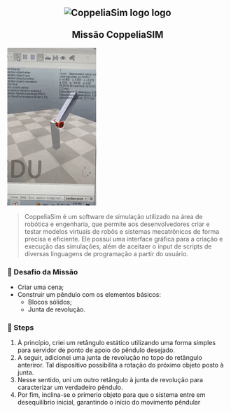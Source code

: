 <h2 align="center">
    <img src="https://avatars2.githubusercontent.com/u/29758034?s=400&v=4" alt="CoppeliaSim logo logo" height="200" width="200"></br>
    <br> Missão CoppeliaSIM </br>
</h2>

<img src="./projeto.gif"></igm>

> CoppeliaSim é um software de simulação utilizado na área de robótica e engenharia, que permite aos desenvolvedores criar e testar modelos virtuais de robôs e sistemas mecatrônicos de forma precisa e eficiente. Ele possuí uma interface gráfica para a criação e execução das simulações, além de aceitaer o input de scripts de diversas linguagens de programação a partir do usuário.

### 🎯 Desafio da Missão
- Criar uma cena;
- Construir um pêndulo com os elementos básicos:
    - Blocos sólidos;
    - Junta de revolução.

### 📒 Steps
1. À princípio, criei um retângulo estático utilizando uma forma simples para servidor de ponto de apoio do pêndulo desejado.
2. A seguir, adicionei uma junta de revolução no topo do retângulo anteriror. Tal dispositivo possibilita a rotação do próximo objeto posto à junta.
3. Nesse sentido, uni um outro retângulo à junta de revolução para caracterizar um verdadeiro pêndulo. 
4. Por fim, inclina-se o primerio objeto para que o sistema entre em desequilíbrio inicial, garantindo o início do movimento pêndular
